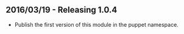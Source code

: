 ## 2016/03/19 - Releasing 1.0.4

* Publish the first version of this module in the puppet namespace.

